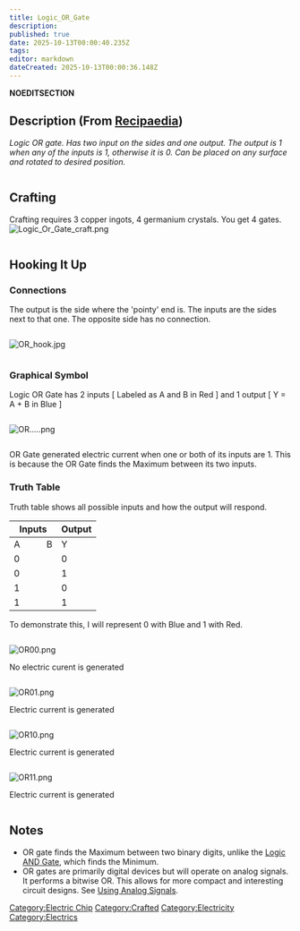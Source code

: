 ```yaml
---
title: Logic_OR_Gate
description: 
published: true
date: 2025-10-13T00:00:40.235Z
tags: 
editor: markdown
dateCreated: 2025-10-13T00:00:36.148Z
---
```


__NOEDITSECTION__

## Description (From [Recipaedia](.. "wikilink"))

*Logic OR gate. Has two input on the sides and one output. The output is
1 when any of the inputs is 1, otherwise it is 0. Can be placed on any
surface and rotated to desired position.*

<div style="overflow: hidden">

## Crafting

Crafting requires 3 copper ingots, 4 germanium crystals. You get 4
gates.![Logic_Or_Gate_craft.png](Logic_Or_Gate_craft.png
"Logic_Or_Gate_craft.png")

</div>

## Hooking It Up

### Connections

The output is the side where the 'pointy' end is. The inputs are the
sides next to that one. The opposite side has no connection.

<div style="overflow: hidden">

![OR_hook.jpg](OR_hook.jpg "OR_hook.jpg")

</div>

### Graphical Symbol

Logic OR Gate has 2 inputs \[ Labeled as A and B in Red \] and 1 output
\[ Y = A + B in Blue \]

<div style="overflow: hidden">

![OR.....png](OR.....png "OR.....png")

</div>

OR Gate generated electric current when one or both of its inputs are 1.
This is because the OR Gate finds the Maximum between its two inputs.

### **Truth Table**

Truth table shows all possible inputs and how the output will respond.

| Inputs        | Output |
| ------------- | ------ |
| A           B | Y      |
| 0             | 0      |
| 0             | 1      |
| 1             | 0      |
| 1             | 1      |

To demonstrate this, I will represent 0 with Blue and 1 with Red.

<div style="overflow: hidden">

![OR00.png](OR00.png "OR00.png")

No electric curent is generated

</div>

<div style="overflow: hidden">

![OR01.png](OR01.png "OR01.png")

Electric current is generated

</div>

<div style="overflow: hidden">

![OR10.png](OR10.png "OR10.png")

Electric current is generated

</div>

<div style="overflow: hidden">

![OR11.png](OR11.png "OR11.png")

Electric current is generated

</div>

## Notes

  - OR gate finds the Maximum between two binary digits, unlike the
    [Logic AND Gate](Logic_AND_Gate.md "wikilink"), which finds the
    Minimum. 
  - OR gates are primarily digital devices but will operate on analog
    signals. It performs a bitwise OR. This allows for more compact and
    interesting circuit designs. See [Using Analog
    Signals](Using_Analog_Signals "wikilink").

[Category:Electric Chip](Category:Electric_Chip "wikilink")
[Category:Crafted](Category:Crafted "wikilink")
[Category:Electricity](Category:Electricity "wikilink")
[Category:Electrics](Category:Electrics "wikilink")
